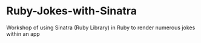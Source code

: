 # Ruby-Jokes-with-Sinatra
Workshop of using Sinatra (Ruby Library) in Ruby to render numerous jokes within an app
